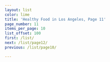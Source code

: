 ```yaml
---
layout: list
color: lime
title: 'Healthy Food in Los Angeles, Page 11'
page_number: 11
items_per_page: 10
list_offset: 100
first: /list/
next: /list/page12/
previous: /list/page10/

---
```

